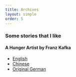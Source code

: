 ```yaml
---
title: Archives
layout: simple
order: 5
---
```


### Some stories that I like

#### A Hunger Artist by Franz Kafka

- [English](/literature/stories/Franz_Kafka/A_Hunger_Artist)
- [Chinese](/literature/stories/Franz_Kafka/饥饿艺术家)
- [Original German](/literature/stories/Franz_Kafka/Ein_Hungerkuenstler)